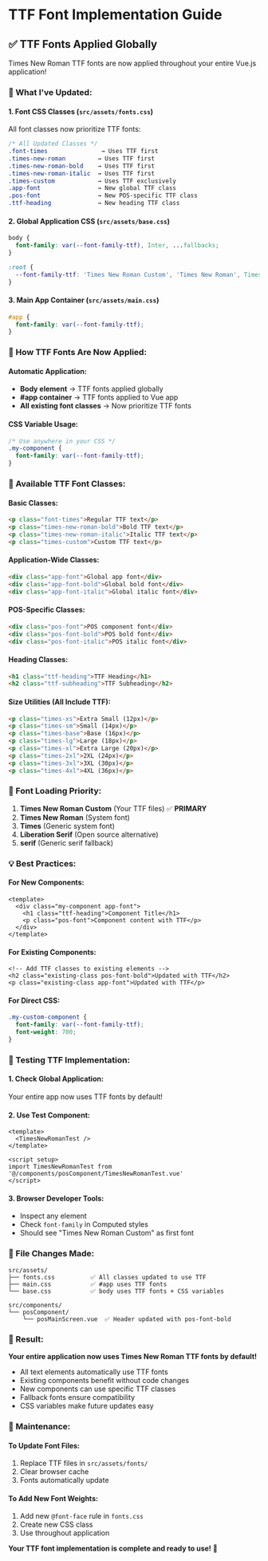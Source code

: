 # TTF Font Implementation Guide

## ✅ **TTF Fonts Applied Globally**

Times New Roman TTF fonts are now applied throughout your entire Vue.js application!

### **🔧 What I've Updated:**

#### **1. Font CSS Classes (`src/assets/fonts.css`)**

All font classes now prioritize TTF fonts:

```css
/* All Updated Classes */
.font-times               → Uses TTF first
.times-new-roman         → Uses TTF first
.times-new-roman-bold    → Uses TTF first
.times-new-roman-italic  → Uses TTF first
.times-custom            → Uses TTF exclusively
.app-font                → New global TTF class
.pos-font                → New POS-specific TTF class
.ttf-heading             → New heading TTF class
```

#### **2. Global Application CSS (`src/assets/base.css`)**

```css
body {
  font-family: var(--font-family-ttf), Inter, ...fallbacks;
}

:root {
  --font-family-ttf: 'Times New Roman Custom', 'Times New Roman', Times, 'Liberation Serif', serif;
}
```

#### **3. Main App Container (`src/assets/main.css`)**

```css
#app {
  font-family: var(--font-family-ttf);
}
```

### **🎯 How TTF Fonts Are Now Applied:**

#### **Automatic Application:**

- **Body element** → TTF fonts applied globally
- **#app container** → TTF fonts applied to Vue app
- **All existing font classes** → Now prioritize TTF fonts

#### **CSS Variable Usage:**

```css
/* Use anywhere in your CSS */
.my-component {
  font-family: var(--font-family-ttf);
}
```

### **📝 Available TTF Font Classes:**

#### **Basic Classes:**

```html
<p class="font-times">Regular TTF text</p>
<p class="times-new-roman-bold">Bold TTF text</p>
<p class="times-new-roman-italic">Italic TTF text</p>
<p class="times-custom">Custom TTF text</p>
```

#### **Application-Wide Classes:**

```html
<div class="app-font">Global app font</div>
<div class="app-font-bold">Global bold font</div>
<div class="app-font-italic">Global italic font</div>
```

#### **POS-Specific Classes:**

```html
<div class="pos-font">POS component font</div>
<div class="pos-font-bold">POS bold font</div>
<div class="pos-font-italic">POS italic font</div>
```

#### **Heading Classes:**

```html
<h1 class="ttf-heading">TTF Heading</h1>
<h2 class="ttf-subheading">TTF Subheading</h2>
```

#### **Size Utilities (All Include TTF):**

```html
<p class="times-xs">Extra Small (12px)</p>
<p class="times-sm">Small (14px)</p>
<p class="times-base">Base (16px)</p>
<p class="times-lg">Large (18px)</p>
<p class="times-xl">Extra Large (20px)</p>
<p class="times-2xl">2XL (24px)</p>
<p class="times-3xl">3XL (30px)</p>
<p class="times-4xl">4XL (36px)</p>
```

### **🚀 Font Loading Priority:**

1. **Times New Roman Custom** (Your TTF files) ✅ **PRIMARY**
2. **Times New Roman** (System font)
3. **Times** (Generic system font)
4. **Liberation Serif** (Open source alternative)
5. **serif** (Generic serif fallback)

### **💡 Best Practices:**

#### **For New Components:**

```vue
<template>
  <div class="my-component app-font">
    <h1 class="ttf-heading">Component Title</h1>
    <p class="pos-font">Component content with TTF</p>
  </div>
</template>
```

#### **For Existing Components:**

```vue
<!-- Add TTF classes to existing elements -->
<h2 class="existing-class pos-font-bold">Updated with TTF</h2>
<p class="existing-class app-font">Updated with TTF</p>
```

#### **For Direct CSS:**

```css
.my-custom-component {
  font-family: var(--font-family-ttf);
  font-weight: 700;
}
```

### **🧪 Testing TTF Implementation:**

#### **1. Check Global Application:**

Your entire app now uses TTF fonts by default!

#### **2. Use Test Component:**

```vue
<template>
  <TimesNewRomanTest />
</template>

<script setup>
import TimesNewRomanTest from '@/components/posComponent/TimesNewRomanTest.vue'
</script>
```

#### **3. Browser Developer Tools:**

- Inspect any element
- Check `font-family` in Computed styles
- Should see "Times New Roman Custom" as first font

### **📁 File Changes Made:**

```
src/assets/
├── fonts.css          ✅ All classes updated to use TTF
├── main.css           ✅ #app uses TTF fonts
└── base.css           ✅ body uses TTF fonts + CSS variables

src/components/
└── posComponent/
    └── posMainScreen.vue  ✅ Header updated with pos-font-bold
```

### **🎉 Result:**

**Your entire application now uses Times New Roman TTF fonts by default!**

- All text elements automatically use TTF fonts
- Existing components benefit without code changes
- New components can use specific TTF classes
- Fallback fonts ensure compatibility
- CSS variables make future updates easy

### **🔧 Maintenance:**

#### **To Update Font Files:**

1. Replace TTF files in `src/assets/fonts/`
2. Clear browser cache
3. Fonts automatically update

#### **To Add New Font Weights:**

1. Add new `@font-face` rule in `fonts.css`
2. Create new CSS class
3. Use throughout application

**Your TTF font implementation is complete and ready to use! 🎉**
